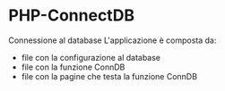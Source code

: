# PHP-ConnectDB
Connessione al database
L'applicazione è composta da:
- file con la configurazione al database
- file con la funzione ConnDB
- file con la pagine che testa la funzione ConnDB
